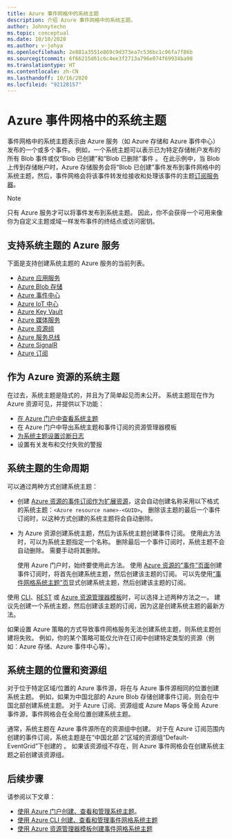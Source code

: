 ```yaml
---
title: Azure 事件网格中的系统主题
description: 介绍 Azure 事件网格中的系统主题。
author: Johnnytechn
ms.topic: conceptual
ms.date: 10/10/2020
ms.author: v-johya
ms.openlocfilehash: 2e881a3551e869c9d373ea7c536bc1c96fa7f86b
ms.sourcegitcommit: 6f66215d61c6c4ee3f2713a796e074f69934ba98
ms.translationtype: HT
ms.contentlocale: zh-CN
ms.lasthandoff: 10/16/2020
ms.locfileid: "92128157"
---
```

# <a name="system-topics-in-azure-event-grid"></a>Azure 事件网格中的系统主题
事件网格中的系统主题表示由 Azure 服务（如 Azure 存储和 Azure 事件中心）发布的一个或多个事件。 例如，一个系统主题可以表示已为特定存储帐户发布的所有 Blob 事件或仅“Blob 已创建”和“Blob 已删除”事件  。 在此示例中，当 Blob 上传到存储帐户时，Azure 存储服务会将“Blob 已创建”事件发布到事件网格中的系统主题，然后，事件网格会将该事件转发给接收和处理该事件的主题[订阅服务器](event-handlers.md)。 

> [!NOTE] 
> 只有 Azure 服务才可以将事件发布到系统主题。 因此，你不会获得一个可用来像你为自定义主题或域一样发布事件的终结点或访问密钥。

## <a name="azure-services-that-support-system-topics"></a>支持系统主题的 Azure 服务
下面是支持创建系统主题的 Azure 服务的当前列表。

<!--Not available in MC: event-schema-app-configuration.md, event-schema-azure-maps.md-->
- [Azure 应用服务](event-schema-app-service.md)
- [Azure Blob 存储](event-schema-blob-storage.md)
- [Azure 事件中心](event-schema-event-hubs.md)
- [Azure IoT 中心](event-schema-iot-hub.md)
- [Azure Key Vault](event-schema-key-vault.md)
- [Azure 媒体服务](event-schema-media-services.md)
- [Azure 资源组](event-schema-resource-groups.md)
- [Azure 服务总线](event-schema-service-bus.md)
- [Azure SignalR](event-schema-azure-signalr.md)
- [Azure 订阅](event-schema-subscriptions.md)

## <a name="system-topics-as-azure-resources"></a>作为 Azure 资源的系统主题
在过去，系统主题是隐式的，并且为了简单起见而未公开。 系统主题现在作为 Azure 资源可见，并提供以下功能：

- [在 Azure 门户中查看系统主题](create-view-manage-system-topics.md#view-all-system-topics)
- 在 Azure 门户中导出系统主题和事件订阅的资源管理器模板
- [为系统主题设置诊断日志](enable-diagnostic-logs-topic.md#enable-diagnostic-logs-for-a-system-topic)
- 设置有关发布和交付失败的警报 

## <a name="lifecycle-of-system-topics"></a>系统主题的生命周期
可以通过两种方式创建系统主题： 

- 创建 [Azure 资源的事件订阅作为扩展资源](https://docs.microsoft.com/rest/api/eventgrid/version2020-06-01/eventsubscriptions/createorupdate)，这会自动创建名称采用以下格式的系统主题：`<Azure resource name>-<GUID>`。 删除该主题的最后一个事件订阅时，以这种方式创建的系统主题将会自动删除。 
- 为 Azure 资源创建系统主题，然后为该系统主题创建事件订阅。 使用此方法时，可以为系统主题指定一个名称。 删除最后一个事件订阅时，系统主题不会自动删除。 需要手动将其删除。 

    使用 Azure 门户时，始终要使用此方法。 使用 [Azure 资源的“事件”页面](blob-event-quickstart-portal.md#subscribe-to-the-blob-storage)创建事件订阅时，将首先创建系统主题，然后创建该主题的订阅。 可以先使用[“事件网格系统主题”页](create-view-manage-system-topics.md#create-a-system-topic)显式创建系统主题，然后创建该主题的订阅。 

使用 [CLI](create-view-manage-system-topics-cli.md)、[REST](https://docs.microsoft.com/rest/api/eventgrid/version2020-06-01/eventsubscriptions/createorupdate) 或 [Azure 资源管理器模板](create-view-manage-system-topics-arm.md)时，可以选择上述两种方法之一。 建议先创建一个系统主题，然后创建该主题的订阅，因为这是创建系统主题的最新方法。

如果设置 Azure 策略的方式导致事件网格服务无法创建系统主题，则系统主题创建将失败。 例如，你的某个策略可能仅允许在订阅中创建特定类型的资源（例如：Azure 存储、Azure 事件中心等）。 

## <a name="location-and-resource-group-for-a-system-topic"></a>系统主题的位置和资源组
对于位于特定区域/位置的 Azure 事件源，将在与 Azure 事件源相同的位置创建系统主题。 例如，如果为中国北部的 Azure Blob 存储创建事件订阅，则会在中国北部创建系统主题。 对于 Azure 订阅、资源组或 Azure Maps 等全局 Azure 事件源，事件网格会在全局位置创建系统主题。 

通常，系统主题在 Azure 事件源所在的资源组中创建。 对于在 Azure 订阅范围内创建的事件订阅，系统主题是在“中国北部 2”区域的资源组“Default-EventGrid”下创建的 。 如果该资源组不存在，则 Azure 事件网格会在创建系统主题之前创建该资源组。 

## <a name="next-steps"></a>后续步骤
请参阅以下文章： 

- [使用 Azure 门户创建、查看和管理系统主题](create-view-manage-system-topics.md)。
- [使用 Azure CLI 创建、查看和管理事件网格系统主题](create-view-manage-system-topics-cli.md)
- [使用 Azure 资源管理器模板创建事件网格系统主题](create-view-manage-system-topics-arm.md)

